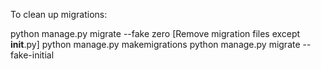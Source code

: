 To clean up migrations:

python manage.py migrate --fake <app> zero
[Remove migration files except __init__.py]
python manage.py makemigrations
python manage.py migrate --fake-initial

